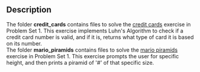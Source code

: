 ## Description
The folder **credit_cards** contains files to solve the [credit cards](https://cs50.harvard.edu/college/2024/spring/psets/1/credit/) exercise in Problem Set 1. This exercise implements Luhn's Algorithm to check if a credit card number is valid, and if it is, returns what type of card it is based on its number.\
The folder **mario_piramids** contains files to solve the [mario piramids](https://cs50.harvard.edu/college/2024/spring/psets/1/mario/more/) exercise in Problem Set 1. This exercise prompts the user for specific height, and then prints a piramid of '#' of that specific size.
